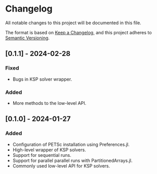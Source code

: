 # Changelog

All notable changes to this project will be documented in this file.

The format is based on [Keep a Changelog](https://keepachangelog.com/en/1.0.0/),
and this project adheres to [Semantic Versioning](https://semver.org/spec/v2.0.0.html).

## [0.1.1] - 2024-02-28

### Fixed

- Bugs in KSP solver wrapper.

### Added

- More methods to the low-level API.

## [0.1.0] - 2024-01-27

### Added

- Configuration of PETSc installation using Preferences.jl.
- High-level wrapper of KSP solvers.
- Support for sequential runs.
- Support for parallel parallel runs with PartitionedArrays.jl.
- Commonly used low-level API for KSP solvers.
